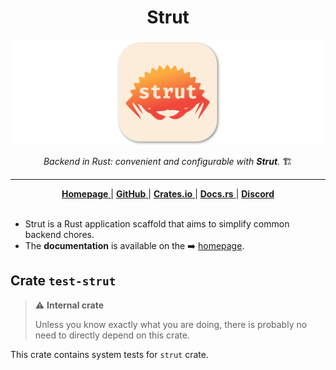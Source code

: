 <h1 align="center">Strut</h1>

![Strut: convenient Rust backend](https://raw.githubusercontent.com/strut-rs/strut/main/assets/splash.svg)

<div align="center">
    <em>Backend in Rust: convenient and configurable with <strong>Strut</strong>.</em> 🏗️
</div>

<hr />

<div align="center">
    <a href="https://strut.rs">
        <strong>Homepage</strong>
    </a>
    <span> | </span>
    <a href="https://github.com/strut-rs/strut">
        <strong>GitHub</strong>
    </a>
    <span> | </span>
    <a href="https://crates.io/crates/strut">
        <strong>Crates.io</strong>
    </a>
    <span> | </span>
    <a href="https://docs.rs/strut/latest">
        <strong>Docs.rs</strong>
    </a>
    <span> | </span>
    <a href="https://discord.gg/KNkJuMkY">
        <strong>Discord</strong>
    </a>
</div>

<br />

- Strut is a Rust application scaffold that aims to simplify common backend chores.
- The **documentation** is available on the ➡️ [homepage](https://strut.rs).

## Crate `test-strut`

> ⚠️ **Internal crate**
>
> Unless you know exactly what you are doing, there is probably no need to directly depend on this crate.

This crate contains system tests for `strut` crate.
